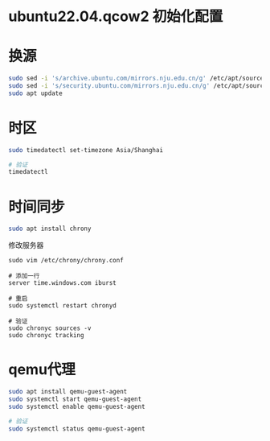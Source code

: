 # ubuntu22.04.qcow2 初始化配置

# 换源
```bash
sudo sed -i 's/archive.ubuntu.com/mirrors.nju.edu.cn/g' /etc/apt/sources.list
sudo sed -i 's/security.ubuntu.com/mirrors.nju.edu.cn/g' /etc/apt/sources.list
sudo apt update
```

# 时区
```bash
sudo timedatectl set-timezone Asia/Shanghai

# 验证
timedatectl
```

# 时间同步
```bash
sudo apt install chrony
```

修改服务器
```
sudo vim /etc/chrony/chrony.conf

# 添加一行
server time.windows.com iburst

# 重启
sudo systemctl restart chronyd

# 验证
sudo chronyc sources -v
sudo chronyc tracking
```

# qemu代理
```bash
sudo apt install qemu-guest-agent
sudo systemctl start qemu-guest-agent
sudo systemctl enable qemu-guest-agent

# 验证
sudo systemctl status qemu-guest-agent
```
